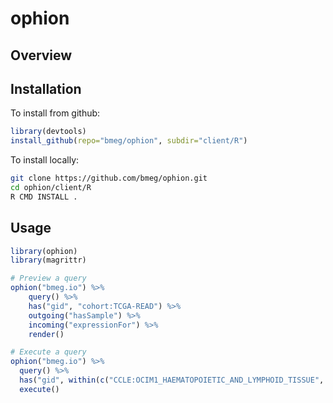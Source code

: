 
<!-- README.md is generated from README.Rmd. Please edit that file -->
ophion
======

Overview
--------

Installation
------------

To install from github:

``` r
library(devtools)
install_github(repo="bmeg/ophion", subdir="client/R")
```

To install locally:

``` bash
git clone https://github.com/bmeg/ophion.git
cd ophion/client/R
R CMD INSTALL .
```

Usage
-----

``` r
library(ophion)
library(magrittr)

# Preview a query
ophion("bmeg.io") %>%
    query() %>%
    has("gid", "cohort:TCGA-READ") %>%
    outgoing("hasSample") %>%
    incoming("expressionFor") %>%
    render()

# Execute a query
ophion("bmeg.io") %>% 
  query() %>%
  has("gid", within(c("CCLE:OCIM1_HAEMATOPOIETIC_AND_LYMPHOID_TISSUE", "biosample:CCLE:JHUEM2_ENDOMETRIUM"))) %>% 
  execute()
```
